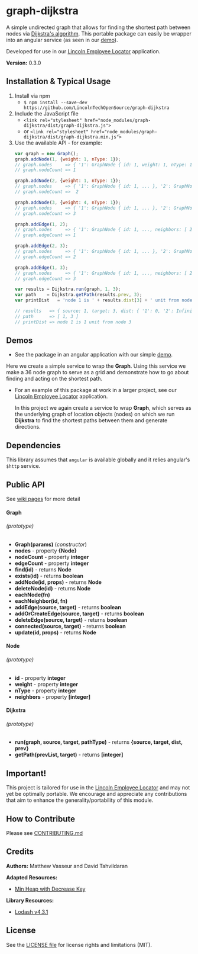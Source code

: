# graph-dijkstra

A simple undirected graph that allows for finding the shortest path between nodes
via [Dijkstra's algorithm](https://en.wikipedia.org/wiki/Dijkstra%27s_algorithm#Using_a_priority_queue).
This portable package can easily be wrapper into an angular service (as seen in our [demo](demo)).

Developed for use in our [Lincoln Employee Locator][lincoln-gps] application.


**Version:** 0.3.0

## Installation & Typical Usage

1. Install via npm
   * `$ npm install --save-dev https://github.com/LincolnTechOpenSource/graph-dijkstra`
2. Include the JavaScript file
   * `<link rel="stylesheet" href="node_modules/graph-dijkstra/dist/graph-dijkstra.js">`
   * or `<link rel="stylesheet" href="node_modules/graph-dijkstra/dist/graph-dijkstra.min.js">`
3. Use the available API - for example:
   ```javascript
   var graph = new Graph();
   graph.addNode(1, {weight: 1, nType: 1});
   // graph.nodes     => { '1': GraphNode { id: 1, weight: 1, nType: 1, neighbors: [] } }
   // graph.nodeCount => 1

   graph.addNode(2, {weight: 1, nType: 1});
   // graph.nodes     => { '1': GraphNode { id: 1, ... }, '2': GraphNode { id: 2, ... } }
   // graph.nodeCount =>  2

   graph.addNode(3, {weight: 4, nType: 1});
   // graph.nodes     => { '1': GraphNode { id: 1, ... }, '2': GraphNode { id: 2, ... }, '3': GraphNode { id: 3, weight: 4, ... } }
   // graph.nodeCount => 3

   graph.addEdge(1, 2);
   // graph.nodes     => { '1': GraphNode { id: 1, ..., neighbors: [ 2 ] }, '2': GraphNode { id: 2, ..., neighbors: [ 1 ] }, '3': GraphNode { id: 3, ...} }
   // graph.edgeCount => 1

   graph.addEdge(2, 3);
   // graph.nodes     => { '1': GraphNode { id: 1, ... }, '2': GraphNode { id: 2, ..., neighbors: [ 1, 3 ] }, '3': GraphNode { id: 3, ..., neighbors: [ 2 ] } }
   // graph.edgeCount => 2

   graph.addEdge(1, 3);
   // graph.nodes     => { '1': GraphNode { id: 1, ..., neighbors: [ 2, 3 ] }, '2': GraphNode { id: 2, ... }, '3': GraphNode { id: 3, ..., neighbors: [ 2, 1 ] } }
   // graph.edgeCount => 3

   var results = Dijkstra.run(graph, 1, 3);
   var path    = Dijkstra.getPath(results.prev, 3);
   var printDist   = 'node 1 is ' + results.dist[3] + ' unit from node 3'

   // results   => { source: 1, target: 3, dist: { '1': 0, '2': Infinity, '3': 1 }, prev: { '1': 1, '2': null, '3': 1 } }
   // path      => [ 1, 3 ]
   // printDist => node 1 is 1 unit from node 3
   ```

## Demos

* See the package in an angular application with our simple [demo](demo).

[demo]: demo/index.html

   Here we create a simple service to wrap the **Graph**. Using this service we make a
   36 node graph to serve as a grid and demonstrate how to go about finding and
   acting on the shortest path.

* For an example of this package at work in a larger project, see our
[Lincoln Employee Locator](lincoln-gps) application.

   In this project we again create a service to wrap **Graph**, which serves as
   the underlying graph of location objects (nodes) on which we run **Dijkstra**
   to find the shortest paths between them and generate directions.

## Dependencies

This library assumes that `angular` is available globally and it relies angular's `$http` service.

## Public API

See [wiki pages]() for more detail

#### Graph
###### (prototype)
* **Graph(params)** (*constructor*)
* **nodes** - property **{Node}**
* **nodeCount** - property **integer**
* **edgeCount** - property **integer**
* **find(id)**  -  returns **Node**
* **exists(id)**  -  returns **boolean**
* **addNode(id, props)**  -  returns **Node**
* **deleteNode(id)**  -  returns **Node**
* **eachNode(fn)**
* **eachNeighbor(id, fn)**
* **addEdge(source, target)**  -  returns **boolean**
* **addOrCreateEdge(source, target)**  -  returns **boolean**
* **deleteEdge(source, target)**  -  returns **boolean**
* **connected(source, target)**  -  returns **boolean**
* **update(id, props)** -             returns **Node**

#### Node
###### (prototype)
* **id** - property **integer**
* **weight** - property **integer**
* **nType** - property **integer**
* **neighbors** - property **[integer]**

#### Dijkstra
###### (prototype)
* **run(graph, source, target, pathType)** - returns **{source, target, dist, prev}**
* **getPath(prevList, target)** - returns **[integer]**

## Important!

This project is tailored for use in the [Lincoln Employee Locator](lincoln-gps) and may not yet
be optimally portable. We encourage and appreciate any contributions that aim to
enhance the generality/portability of this module.

[lincoln-gps]: https://github.com/LincolnTechOpenSource/lincoln-gps


## How to Contribute

Please see [CONTRIBUTING.md](CONTRIBUTING.md)


## Credits

**Authors:** Matthew Vasseur and David Tahvildaran

**Adapted Resources:**
   * [Min Heap with Decrease Key](https://github.com/rombdn/js-binaryheap-decreasekey)

**Library Resources:**
   * [Lodash v4.3.1](https://www.npmjs.com/package/lodash)

## License

See the [LICENSE file](LICENSE) for license rights and limitations (MIT).
